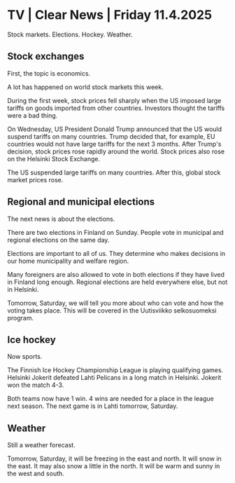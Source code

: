# TV \| Clear News \| Friday 11.4.2025

Stock markets. Elections. Hockey. Weather.

## Stock exchanges

First, the topic is economics.

A lot has happened on world stock markets this week.

During the first week, stock prices fell sharply when the US imposed large tariffs on goods imported from other countries. Investors thought the tariffs were a bad thing.

On Wednesday, US President Donald Trump announced that the US would suspend tariffs on many countries. Trump decided that, for example, EU countries would not have large tariffs for the next 3 months. After Trump's decision, stock prices rose rapidly around the world. Stock prices also rose on the Helsinki Stock Exchange.

The US suspended large tariffs on many countries. After this, global stock market prices rose.

## Regional and municipal elections

The next news is about the elections.

There are two elections in Finland on Sunday. People vote in municipal and regional elections on the same day.

Elections are important to all of us. They determine who makes decisions in our home municipality and welfare region.

Many foreigners are also allowed to vote in both elections if they have lived in Finland long enough. Regional elections are held everywhere else, but not in Helsinki.

Tomorrow, Saturday, we will tell you more about who can vote and how the voting takes place. This will be covered in the Uutisviikko selkosuomeksi program.

## Ice hockey

Now sports.

The Finnish Ice Hockey Championship League is playing qualifying games. Helsinki Jokerit defeated Lahti Pelicans in a long match in Helsinki. Jokerit won the match 4-3.

Both teams now have 1 win. 4 wins are needed for a place in the league next season. The next game is in Lahti tomorrow, Saturday.

## Weather

Still a weather forecast.

Tomorrow, Saturday, it will be freezing in the east and north. It will snow in the east. It may also snow a little in the north. It will be warm and sunny in the west and south.

